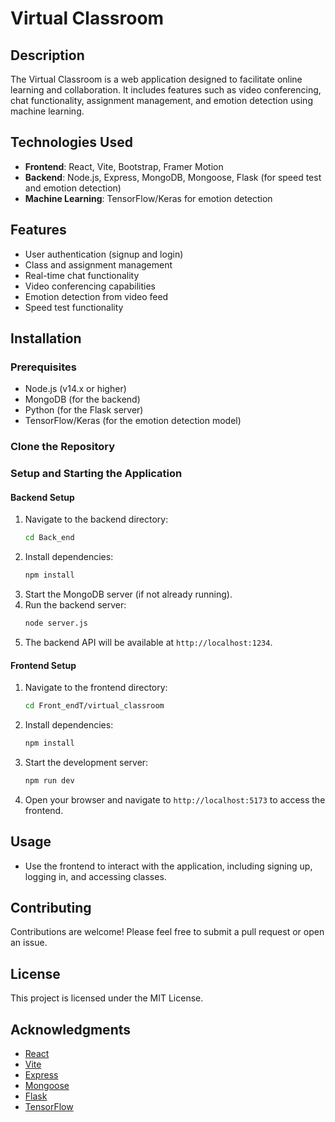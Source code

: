 # Virtual Classroom

## Description
The Virtual Classroom is a web application designed to facilitate online learning and collaboration. It includes features such as video conferencing, chat functionality, assignment management, and emotion detection using machine learning.

## Technologies Used
- **Frontend**: React, Vite, Bootstrap, Framer Motion
- **Backend**: Node.js, Express, MongoDB, Mongoose, Flask (for speed test and emotion detection)
- **Machine Learning**: TensorFlow/Keras for emotion detection

## Features
- User authentication (signup and login)
- Class and assignment management
- Real-time chat functionality
- Video conferencing capabilities
- Emotion detection from video feed
- Speed test functionality

## Installation

### Prerequisites
- Node.js (v14.x or higher)
- MongoDB (for the backend)
- Python (for the Flask server)
- TensorFlow/Keras (for the emotion detection model)

### Clone the Repository

### Setup and Starting the Application

#### Backend Setup
1. Navigate to the backend directory:
   ```bash
   cd Back_end
   ```
2. Install dependencies:
   ```bash
   npm install
   ```
3. Start the MongoDB server (if not already running).
4. Run the backend server:
   ```bash
   node server.js
   ```
5. The backend API will be available at `http://localhost:1234`.

#### Frontend Setup
1. Navigate to the frontend directory:
   ```bash
   cd Front_endT/virtual_classroom
   ```
2. Install dependencies:
   ```bash
   npm install
   ```
3. Start the development server:
   ```bash
   npm run dev
   ```
4. Open your browser and navigate to `http://localhost:5173` to access the frontend.

## Usage
- Use the frontend to interact with the application, including signing up, logging in, and accessing classes.

## Contributing
Contributions are welcome! Please feel free to submit a pull request or open an issue.

## License
This project is licensed under the MIT License.

## Acknowledgments
- [React](https://reactjs.org/)
- [Vite](https://vitejs.dev/)
- [Express](https://expressjs.com/)
- [Mongoose](https://mongoosejs.com/)
- [Flask](https://flask.palletsprojects.com/)
- [TensorFlow](https://www.tensorflow.org/)
